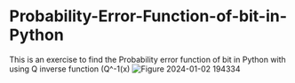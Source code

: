 # Probability-Error-Function-of-bit-in-Python
This is an exercise to find the Probability error function of bit in Python with using Q inverse function (Q^-1(x) 
![Figure 2024-01-02 194334](https://github.com/Panos994/Probability-Error-Function-of-bit-in-Python/assets/118283261/b5f1c7fc-efbc-4844-a4f1-f9ee5d01c152)

